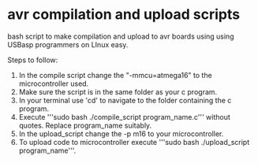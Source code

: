 # avr compilation and upload scripts
bash script to make compilation and upload to avr boards using using USBasp programmers on LInux easy.

Steps to follow:
1. In the compile script change the "-mmcu=atmega16" to the microcontroller used.
2. Make sure the script is in the same folder as your c program.
3. In your terminal use 'cd' to navigate to the folder containing the c program.
4. Execute '''sudo bash ./compile_script program_name.c''' without quotes. Replace program_name suitably.
5. In the upload_script change the -p m16 to your microcontroller.
6. To upload code to microcontroller execute '''sudo bash ./upload_script program_name'''.
